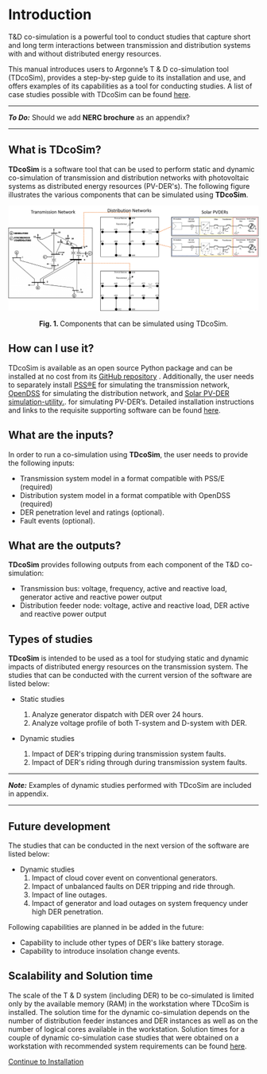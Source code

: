 # Introduction

T&D co-simulation is a powerful tool to conduct studies that capture short and long term interactions between  transmission and distribution systems with and without distributed energy resources.

This manual introduces users to Argonne’s T & D co-simulation tool (TDcoSim), provides a step-by-step guide to its installation and use, and offers examples of its capabilities as a tool for conducting studies. A list of case studies possible with TDcoSim can be found [here](#types-of-studies).

***
***To Do:*** Should we add **NERC brochure** as an appendix?

***

## What is TDcoSim?

**TDcoSim** is a software tool that  can be used to perform static and dynamic co-simulation of transmission and distribution networks with photovoltaic systems as distributed energy resources (PV-DER's). The following figure illustrates the various components that can be simulated using **TDcoSim**. 

![14-bus transmission, 13-bus distribution network, and Solar PVDER](images/simulation_objects.png)

<p align="center">
  <strong>Fig. 1. </strong>Components that can be simulated using TDcoSim.
</p>

## How can I use it?

TDcoSim is available as an open source Python package and can be installed at no cost from its [GitHub repository](https://github.com/tdcosim/TDcoSim) . Additionally, the user needs to separately install  [PSS®E](https://new.siemens.com/global/en/products/energy/services/transmission-distribution-smart-grid/consulting-and-planning/pss-software/pss-e.html) for simulating the transmission network, [OpenDSS](https://sourceforge.net/projects/electricdss/) for simulating the distribution network, and [Solar PV-DER simulation-utility.](https://github.com/sibyjackgrove/SolarPV-DER-simulation-utility). for simulating PV-DER’s. Detailed installation instructions and links to the requisite supporting software can be found [here](user_guide_installation.md).

## What are the inputs?

In order to run a co-simulation using **TDcoSim**, the user needs to provide the following inputs:

* Transmission system model in a format compatible with PSS/E (required)
* Distribution system model in a format compatible with OpenDSS (required)
* DER penetration level and ratings (optional).
* Fault events (optional).

## What are the outputs?

**TDcoSim** provides following outputs from each component of the T&D co-simulation:

* Transmission bus: voltage, frequency, active and reactive load, generator active and reactive power output
* Distribution feeder node: voltage, active and reactive load, DER active and reactive power output

## Types of studies

**TDcoSim** is intended to be used as a tool for studying static and dynamic impacts of distributed energy resources on the transmission system. The studies that can be conducted with the current version of the software are listed below:

* Static studies
  1. Analyze generator dispatch with DER over 24 hours.
  2. Analyze voltage profile of both T-system and D-system with DER.

* Dynamic studies
  1. Impact of DER's tripping during transmission system faults.
  2. Impact of DER's riding through during transmission system faults.

***
***Note:*** Examples of dynamic studies performed with TDcoSim are included in appendix.

***

## Future development

The studies that can be conducted in the next version of the software are listed below:

* Dynamic studies
  1. Impact of cloud cover event on conventional generators.
  2. Impact of unbalanced faults on DER tripping and ride through.
  3. Impact of line outages. 
  4. Impact of generator and load outages on system frequency under high DER penetration.

Following capabilities are planned in be added in the future:

* Capability to include other types of DER's like battery storage.
* Capability to introduce insolation change events.

## Scalability and Solution time

The scale of the T & D system (including DER) to be co-simulated is limited only by the available memory (RAM) in the workstation where TDcoSim is installed. The solution time for the dynamic co-simulation depends on the number of distribution feeder instances and DER instances as well as on the number of logical cores available in the workstation. Solution times for a couple of dynamic co-simulation case studies that were obtained on a workstation with recommended system requirements can be found [here](user_guide_solution_times.md).

[Continue to Installation](user_guide_installation.md) 
